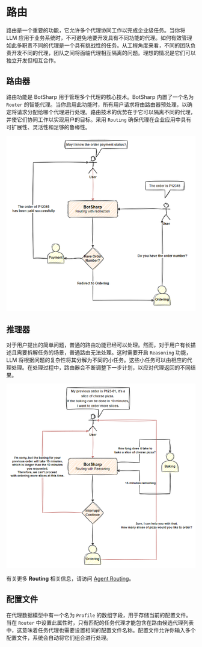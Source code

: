 # 路由

路由是一个重要的功能，它允许多个代理协同工作以完成企业级任务。当你将 LLM 应用于业务系统时，不可避免地要开发具有不同功能的代理。如何有效管理如此多职责不同的代理是一个具有挑战性的任务。从工程角度来看，不同的团队负责开发不同的代理，团队之间将面临代理相互隔离的问题。理想的情况是它们可以独立开发但相互合作。

## 路由器

路由功能是 BotSharp 用于管理多个代理的核心技术。BotSharp 内置了一个名为 `Router` 的智能代理。当你启用此功能时，所有用户请求将由路由器预处理，以确定将请求分配给哪个代理进行处理。路由技术的优势在于它可以隔离不同的代理，并使它们协同工作以实现用户的目标。采用 `Routing` 确保代理在企业应用中具有可扩展性、灵活性和足够的鲁棒性。

![routing with reasoning](./assets/routing-redirection.png)

## 推理器

对于用户提出的简单问题，普通的路由功能已经可以处理。然而，对于用户有长描述且需要拆解任务的场景，普通路由无法处理。这时需要开启 `Reasoning` 功能，LLM 将根据问题的复杂性将其分解为不同的小任务。这些小任务可以由相应的代理处理。在处理过程中，路由器会不断调整下一步计划，以应对代理返回的不同结果。

![routing with reasoning](./assets/routing-reasoner.png)

有关更多 **Routing** 相关信息，请访问 [Agent Routing](../agent/router.md)。

## 配置文件

在代理数据模型中有一个名为 `Profile` 的数组字段，用于存储当前的配置文件。当在 `Router` 中设置此属性时，只有匹配的任务代理才能包含在路由候选代理列表中，这意味着任务代理也需要设置相同的配置文件名称。配置文件允许你输入多个配置文件，系统会自动将它们组合进行处理。